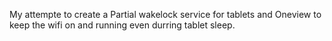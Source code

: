My attempte to create a Partial wakelock service for tablets and Oneview to keep the wifi on and running even durring tablet sleep.
